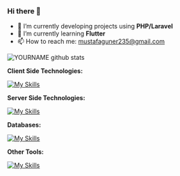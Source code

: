 ### Hi there 👋

- 🔭 I’m currently developing projects using **PHP/Laravel**
- 🌱 I’m currently learning **Flutter**
- 📫 How to reach me: mustafaguner235@gmail.com

![YOURNAME github stats](https://github-readme-stats.vercel.app/api?username=mustafa-guner&show_icons=true&hide_border=false)


**Client Side Technologies:**

[![My Skills](https://skillicons.dev/icons?i=js,html,css,bootstrap,react,vuejs,jquery)](https://skillicons.dev)

**Server Side Technologies:**

[![My Skills](https://skillicons.dev/icons?i=laravel,php,nodejs,expressjs,nextjs)](https://skillicons.dev)

**Databases:**

[![My Skills](https://skillicons.dev/icons?i=mysql,mongodb)](https://skillicons.dev)

**Other Tools:**

[![My Skills](https://skillicons.dev/icons?i=postman,gitlab,git)](https://skillicons.dev)

